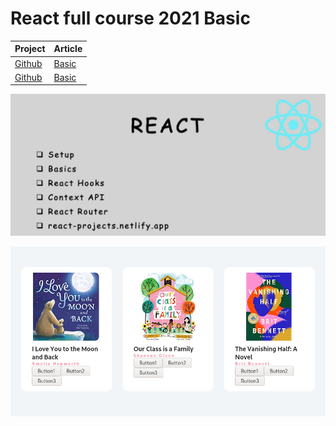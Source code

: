 # React full course 2021 Basic

| Project | Article |
|-------|---------|
|[Github](https://github.com/keer2345/react-full-course-2021-basic/)  | [Basic](http://keer2345.github.io/2021/06/02/react-full-course-2021-basic)   |
|[Github](https://github.com/keer2345/react-full-course-2021-advance/)| [Basic](http://keer2345.github.io/2021/06/02/react-full-course-2021-advance) |



<div align="center">

![](https://raw.githubusercontent.com/keer2345/storehouse/master/2021/0604-01.png)

</div>

<div align="center">

![](https://raw.githubusercontent.com/keer2345/storehouse/master/2021/0604-02.png)

</div>

